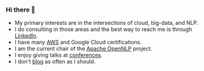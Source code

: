### Hi there 👋

<!--
**jzonthemtn/jzonthemtn** is a ✨ _special_ ✨ repository because its `README.md` (this file) appears on your GitHub profile.

Here are some ideas to get you started:

- 🔭 I’m currently working on ...
- 🌱 I’m currently learning ...
- 👯 I’m looking to collaborate on ...
- 🤔 I’m looking for help with ...
- 💬 Ask me about ...
- 📫 How to reach me: ...
- 😄 Pronouns: ...
- ⚡ Fun fact: ...
-->



- My primary interests are in the intersections of cloud, big-data, and NLP.
- I do consulting in those areas and the best way to reach me is through [LinkedIn](https://www.linkedin.com/in/jeffzemerick/).
- I have many [AWS](https://www.youracclaim.com/users/jeff-zemerick/badges) and Google Cloud certifications.
- I am the current chair of the [Apache OpenNLP](https://opennlp.apache.org/) project.
- I enjoy giving talks at [conferences](https://github.com/jzonthemtn/jzonthemtn/conferences.md).
- I don't [blog](https://jeffzemerick.dev/) as often as I should.
